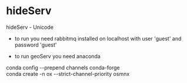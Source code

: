 # hideServ

hideServ - Unicode

- to run you need rabbitmq installed on localhost with user 'guest' and password 'guest'

- to run geoServ you need anaconda 

conda config --prepend channels conda-forge <br />
conda create -n ox --strict-channel-priority osmnx
